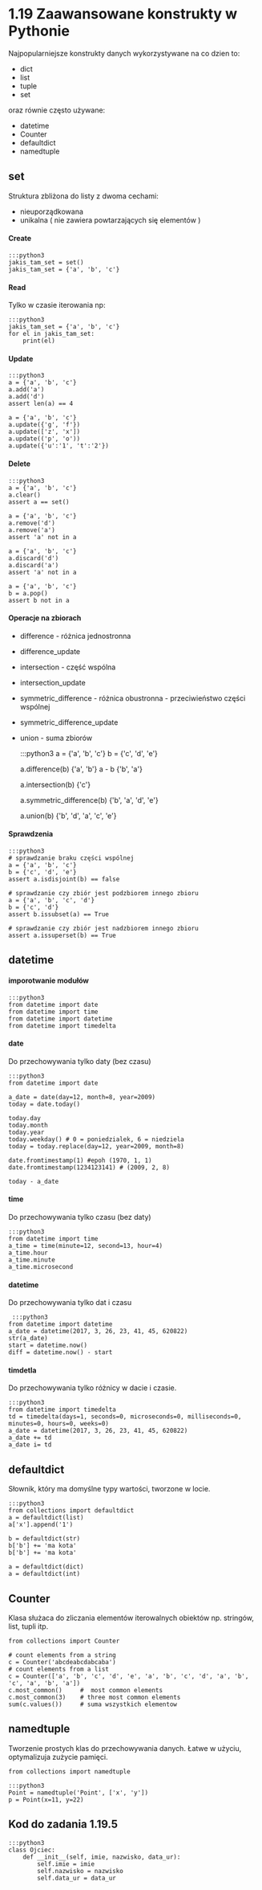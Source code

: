 1.19 Zaawansowane konstrukty w Pythonie
=======================================

Najpopularniejsze konstrukty danych wykorzystywane na co dzien to:
* dict
* list
* tuple
* set

oraz równie często używane:
* datetime
* Counter
* defaultdict
* namedtuple


set
----------------------

Struktura zbliżona do listy z dwoma cechami:
* nieuporządkowana
* unikalna ( nie zawiera powtarzających się elementów )



#### Create

    :::python3
    jakis_tam_set = set()
    jakis_tam_set = {'a', 'b', 'c'}

#### Read

Tylko w czasie iterowania np:

    :::python3
    jakis_tam_set = {'a', 'b', 'c'}
    for el in jakis_tam_set:
        print(el)

#### Update

    :::python3
    a = {'a', 'b', 'c'}
    a.add('a')
    a.add('d')
    assert len(a) == 4
    
    a = {'a', 'b', 'c'}
    a.update({'g', 'f'})
    a.update(['z', 'x'])
    a.update(('p', 'o'))
    a.update({'u':'1', 't':'2'})
    

#### Delete

    :::python3
    a = {'a', 'b', 'c'}
    a.clear()
    assert a == set()
    
    a = {'a', 'b', 'c'}
    a.remove('d')
    a.remove('a')
    assert 'a' not in a
    
    a = {'a', 'b', 'c'}
    a.discard('d')
    a.discard('a')
    assert 'a' not in a

    a = {'a', 'b', 'c'}
    b = a.pop()
    assert b not in a

#### Operacje na zbiorach


* difference - różnica jednostronna
* difference_update
* intersection - część wspólna
* intersection_update
* symmetric_difference  - różnica obustronna - przeciwieństwo części wspólnej
* symmetric_difference_update
* union  - suma zbiorów


    :::python3
    a = {'a', 'b', 'c'}
    b = {'c', 'd', 'e'}
    
    a.difference(b)
    {'a', 'b'}
    a - b
    {'b', 'a'}
    
    a.intersection(b)
    {'c'}
    
    a.symmetric_difference(b)
    {'b', 'a', 'd', 'e'}
    
    a.union(b)
    {'b', 'd', 'a', 'c', 'e'}

#### Sprawdzenia 

    :::python3
    # sprawdzanie braku części wspólnej
    a = {'a', 'b', 'c'}
    b = {'c', 'd', 'e'}
    assert a.isdisjoint(b) == false
    
    # sprawdzanie czy zbiór jest podzbiorem innego zbioru
    a = {'a', 'b', 'c', 'd'}
    b = {'c', 'd'}
    assert b.issubset(a) == True
    
    # sprawdzanie czy zbiór jest nadzbiorem innego zbioru
    assert a.issuperset(b) == True


datetime
----------------------

#### imporotwanie modułów

    :::python3
    from datetime import date
    from datetime import time
    from datetime import datetime
    from datetime import timedelta


#### date

Do przechowywania tylko daty (bez czasu)

    :::python3
    from datetime import date
    
    a_date = date(day=12, month=8, year=2009)
    today = date.today()
        
    today.day
    today.month
    today.year
    today.weekday() # 0 = poniedzialek, 6 = niedziela
    today = today.replace(day=12, year=2009, month=8)     
        
    date.fromtimestamp(1) #epoh (1970, 1, 1)
    date.fromtimestamp(1234123141) # (2009, 2, 8)
    
    today - a_date

#### time

Do przechowywania tylko czasu (bez daty)

    :::python3
    from datetime import time
    a_time = time(minute=12, second=13, hour=4)
    a_time.hour
    a_time.minute
    a_time.microsecond
    
#### datetime
 
 Do przechowywania tylko dat i czasu
 
     :::python3   
    from datetime import datetime
    a_date = datetime(2017, 3, 26, 23, 41, 45, 620822)
    str(a_date)
    start = datetime.now()
    diff = datetime.now() - start

#### timdetla

Do przechowywania tylko różnicy w dacie i czasie.

    :::python3   
    from datetime import timedelta
    td = timedelta(days=1, seconds=0, microseconds=0, milliseconds=0, minutes=0, hours=0, weeks=0)
    a_date = datetime(2017, 3, 26, 23, 41, 45, 620822) 
    a_date += td
    a_date i= td

defaultdict
----------------------

Słownik, który ma domyślne typy wartości, tworzone w locie.

    :::python3
    from collections import defaultdict
    a = defaultdict(list)
    a['x'].append('1')
    
    b = defaultdict(str)
    b['b'] += 'ma kota'
    b['b'] += 'ma kota'
    
    a = defaultdict(dict)
    a = defaultdict(int)



Counter
----------------------

Klasa służaca do zliczania elementów iterowalnych obiektów np. stringów, list, tupli itp. 

    from collections import Counter
    
    # count elements from a string
    c = Counter('abcdeabcdabcaba') 
    # count elements from a list
    c = Counter(['a', 'b', 'c', 'd', 'e', 'a', 'b', 'c', 'd', 'a', 'b', 'c', 'a', 'b', 'a'])  
    c.most_common()     #  most common elements
    c.most_common(3)    # three most common elements
    sum(c.values())     # suma wszystkich elementow



namedtuple
----------------------

Tworzenie prostych klas do przechowywania danych. Łatwe w użyciu, optymalizuja zużycie pamięci.

    from collections import namedtuple

    :::python3
    Point = namedtuple('Point', ['x', 'y'])
    p = Point(x=11, y=22)


Kod do zadania 1.19.5
----------------------

    :::python3
    class Ojciec:
        def __init__(self, imie, nazwisko, data_ur):
            self.imie = imie
            self.nazwisko = nazwisko
            self.data_ur = data_ur